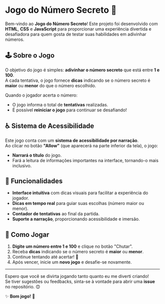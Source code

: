# Jogo do Número Secreto 🎲

Bem-vindo ao **Jogo do Número Secreto**! Este projeto foi desenvolvido com **HTML**, **CSS** e **JavaScript** para proporcionar uma experiência divertida e desafiadora para quem gosta de testar suas habilidades em adivinhar números.

## 🕹️ Sobre o Jogo

O objetivo do jogo é simples: **adivinhar o número secreto** que está entre **1 e 100**.  
A cada tentativa, o jogo fornece **dicas** indicando se o número secreto é **maior** ou **menor** do que o número escolhido.  

Quando o jogador acerta o número:
- O jogo informa o total de **tentativas** realizadas.  
- É possível **reiniciar o jogo** para continuar se desafiando!  

## ♿ Sistema de Acessibilidade

Este jogo conta com um **sistema de acessibilidade por narração**.  
Ao clicar no botão **"Allow"** (que aparecerá na parte inferior da tela), o jogo:
- **Narrará o título** do jogo.  
- Fará a leitura de informações importantes na interface, tornando-o mais inclusivo.  

## 🌟 Funcionalidades

- **Interface intuitiva** com dicas visuais para facilitar a experiência do jogador.  
- **Dicas em tempo real** para guiar suas escolhas (número maior ou menor).  
- **Contador de tentativas** ao final da partida.  
- **Suporte a narração**, proporcionando acessibilidade e imersão.  

## 🚀 Como Jogar

1. **Digite um número entre 1 e 100** e clique no botão "Chutar".  
2. Receba **dicas** indicando se o número secreto é **maior** ou **menor**.  
3. Continue tentando até acertar! 🎯  
4. Após vencer, inicie um **novo jogo** e desafie-se novamente.  

---

Espero que você se divirta jogando tanto quanto eu me diverti criando!  
Se tiver sugestões ou feedbacks, sinta-se à vontade para abrir uma **issue** no repositório. 😊

✨ **Bom jogo!** 🎉
